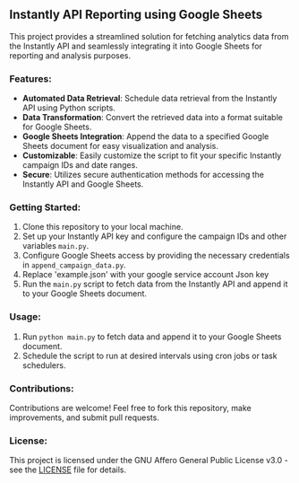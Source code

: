 ## Instantly API Reporting using Google Sheets

This project provides a streamlined solution for fetching analytics data from the Instantly API and seamlessly integrating it into Google Sheets for reporting and analysis purposes.

### Features:

- **Automated Data Retrieval**: Schedule data retrieval from the Instantly API using Python scripts.
- **Data Transformation**: Convert the retrieved data into a format suitable for Google Sheets.
- **Google Sheets Integration**: Append the data to a specified Google Sheets document for easy visualization and analysis.
- **Customizable**: Easily customize the script to fit your specific Instantly campaign IDs and date ranges.
- **Secure**: Utilizes secure authentication methods for accessing the Instantly API and Google Sheets.

### Getting Started:

1. Clone this repository to your local machine.
2. Set up your Instantly API key and configure the campaign IDs and other variables `main.py`.
3. Configure Google Sheets access by providing the necessary credentials in `append_campaign_data.py`.
4. Replace 'example.json' with your google service account Json key
5. Run the `main.py` script to fetch data from the Instantly API and append it to your Google Sheets document.


### Usage:

1. Run `python main.py` to fetch data and append it to your Google Sheets document.
2. Schedule the script to run at desired intervals using cron jobs or task schedulers.

### Contributions:

Contributions are welcome! Feel free to fork this repository, make improvements, and submit pull requests.

### License:

This project is licensed under the GNU Affero General Public License v3.0 - see the [LICENSE](LICENSE) file for details.
